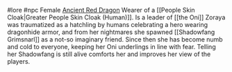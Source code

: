  #lore #npc
Female [Ancient Red Dragon](https://2e.aonprd.com/Monsters.aspx?ID=138)
Wearer of a [[People Skin Cloak|Greater People Skin Cloak (Human)]]. Is a leader of [[the Oni]]
Zoraya was traumatized as a hatchling by humans celebrating a hero wearing dragonhide armor, and from her nightmares she spawned [[Shadowfang Grimsnarl]] as a not-so imaginary friend. Since then she has become numb and cold to everyone, keeping her Oni underlings in line with fear. Telling her Shadowfang is still alive comforts her and improves her view of the players.